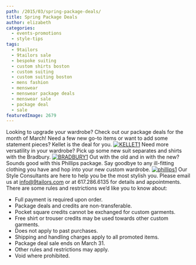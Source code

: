 ```yaml
---
path: /2015/03/spring-package-deals/
title: Spring Package Deals
author: elizabeth
categories: 
  - events-promotions
  - style-tips
tags: 
  - 9tailors
  - 9tailors sale
  - bespoke suiting
  - custom shirts boston
  - custom suiting
  - custom suiting boston
  - mens fashion
  - menswear
  - menswear package deals
  - menswear sale
  - package deal
  - sale
featuredImage: 2679
---
```

Looking to upgrade your wardrobe? Check out our package deals for the month of March! Need a few new go-to items or want to add some statement pieces? Kellet is the deal for you. [![KELLET1](http://blog.9tailors.com/uploads/KELLET1.jpg)](http://blog.9tailors.com/uploads/KELLET1.jpg) Need more versatility in your wardrobe? Pick up some new suit separates and shirts with the Bradbury. [![BRADBURY1](http://blog.9tailors.com/uploads/BRADBURY1.jpg)](http://blog.9tailors.com/uploads/BRADBURY1.jpg) Out with the old and in with the new? Sounds good with this Phillips package. Say goodbye to any ill-fitting clothing you have and hop into your new custom wardrobe. [![phillips1](http://blog.9tailors.com/uploads/phillips1.jpg)](http://blog.9tailors.com/uploads/phillips1.jpg) Our Style Consultants are here to help you be the most stylish you. Please email us at [info@9tailors.com](mailto:info@9tailors.com) or at 617.286.6135 for details and appointments. There are some rules and restrictions we’d like you to know about:

*   Full payment is required upon order.
*   Package deals and credits are non-transferable.
*   Pocket square credits cannot be exchanged for custom garments.
*   Free shirt or trouser credits may be used towards other custom garments.
*   Does not apply to past purchases.
*   Shipping and handling charges apply to all promoted items.
*   Package deal sale ends on March 31.
*   Other rules and restrictions may apply.
*   Void where prohibited.